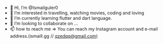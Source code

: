 - 👋 Hi, I’m @Ismailguler0
- 👀 I’m interested in travelling, watching movies, coding and loving
- 🌱 I’m currently learning flutter and dart language.
- 💞️ I’m looking to collaborate on ...
- 📫 how to reach me => You can reach my Instagram account and e-mail address.(ismaill.gg // qzedqq@gmail.com)

<!---
Ismailguler0/Ismailguler0 is a ✨ special ✨ repository because its `README.md` (this file) appears on your GitHub profile.
You can click the Preview link to take a look at your changes.
--->
